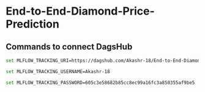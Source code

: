 # End-to-End-Diamond-Price-Prediction

## Commands to connect DagsHub

```bash 
set MLFLOW_TRACKING_URI=https://dagshub.com/Akashr-18/End-to-End-Diamond-Price-Prediction.mlflow
```

```bash 
set MLFLOW_TRACKING_USERNAME=Akashr-18 
```

```bash 
set MLFLOW_TRACKING_PASSWORD=605c3e58682b85cc8ec99a16fc3a850355af9be5
```
